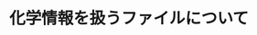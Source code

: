 ---
isDraft: true
title: 化学情報を扱うファイルについて
category: tech
tags: [comp-science, chem-informatics]
description: 化学情報を扱うファイルについてのメモ書きです。
publishDate: 2024-11-29T17:52:05+09:00
updateDate: 2024-11-29T17:52:05+09:00
relatedArticles: []
---